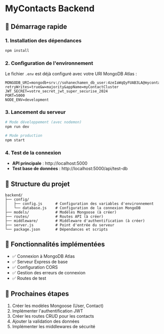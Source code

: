 # MyContacts Backend

## 🚀 Démarrage rapide

### 1. Installation des dépendances

```bash
npm install
```

### 2. Configuration de l'environnement

Le fichier `.env` est déjà configuré avec votre URI MongoDB Atlas :

```
MONGODB_URI=mongodb+srv://sohanechamen_db_user:4zeIaWqQyFUAB3LA@mycontactcluster.mmmlkqq.mongodb.net/?retryWrites=true&w=majority&appName=myContactCluster
JWT_SECRET=votre_secret_jwt_super_securise_2024
PORT=5000
NODE_ENV=development
```

### 3. Lancement du serveur

```bash
# Mode développement (avec nodemon)
npm run dev

# Mode production
npm start
```

### 4. Test de la connexion

- **API principale** : http://localhost:5000
- **Test base de données** : http://localhost:5000/api/test-db

## 📁 Structure du projet

```
backend/
├── config/
│   ├── config.js      # Configuration des variables d'environnement
│   └── database.js    # Configuration de la connexion MongoDB
├── models/            # Modèles Mongoose (à créer)
├── routes/            # Routes API (à créer)
├── middleware/        # Middleware d'authentification (à créer)
├── server.js          # Point d'entrée du serveur
└── package.json       # Dépendances et scripts
```

## 🔧 Fonctionnalités implémentées

- ✅ Connexion à MongoDB Atlas
- ✅ Serveur Express de base
- ✅ Configuration CORS
- ✅ Gestion des erreurs de connexion
- ✅ Routes de test

## 🔗 Prochaines étapes

1. Créer les modèles Mongoose (User, Contact)
2. Implémenter l'authentification JWT
3. Créer les routes CRUD pour les contacts
4. Ajouter la validation des données
5. Implémenter les middlewares de sécurité

